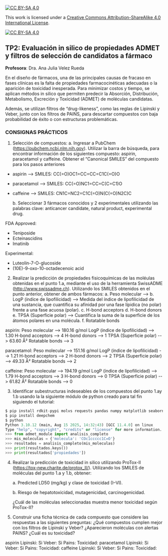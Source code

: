 
[![CC BY-SA 4.0][cc-by-sa-shield]][cc-by-sa]

This work is licensed under a
[Creative Commons Attribution-ShareAlike 4.0 International License][cc-by-sa].

[![CC BY-SA 4.0][cc-by-sa-image]][cc-by-sa]

[cc-by-sa]: http://creativecommons.org/licenses/by-sa/4.0/
[cc-by-sa-image]: https://licensebuttons.net/l/by-sa/4.0/88x31.png
[cc-by-sa-shield]: https://img.shields.io/badge/License-CC%20BY--SA%204.0-lightgrey.svg

## TP2: Evaluación in silico de propiedades ADMET y filtros de selección de candidatos a fármaco

**Profesora**: Dra. Ana Julia Velez Rueda

En el diseño de fármacos, una de las principales causas de fracaso en fases clínicas es la falta de propiedades farmacocinéticas adecuadas o la aparición de toxicidad inesperada. Para minimizar costos y tiempo, se aplican métodos in silico que permiten predecir la Absorción, Distribución, Metabolismo, Excreción y Toxicidad (ADMET) de moléculas candidatas.

Además, se utilizan filtros de “drug-likeness”, como las reglas de Lipinski y Veber, junto con los filtros de PAINS, para descartar compuestos con baja probabilidad de éxito o con estructuras problemáticas.

### CONSIGNAS PRÁCTICOS
1. Selección de compuestos:
    a. Ingresar a PubChem (https://pubchem.ncbi.nlm.nih.gov). 
    Utilizar la barra de búsqueda, para encontrar información de los siguientes compuesto: aspirin, paracetamol y caffeine. Obtener el “Canonical SMILES” del compuesto para los pasos anteriores

* aspirin --> SMILES: CC(=O)OC1=CC=CC=C1C(=O)O
* paracetamol --> SMILES: CC(=O)NC1=CC=C(C=C1)O
* caffeine --> SMILES: CN1C=NC2=C1C(=O)N(C(=O)N2C)C  

    b. Seleccionar 3 fármacos conocidos y 2 experimentales utilizando las palabras clave: anticancer candidate, natural product, experimental drug.

FDA Approved:
* Teniposide
* Ecteinascidins  
* Imatinib

Experimental:
* Luteolin-7-O-glucoside
* (10E)-9-oxo-10-octadecenoic acid



2. Realizar la predicción de propiedades fisicoquímicas de las moléulas obtenidas en el punto 1.a, mediante el uso de la herramienta SwissADME (http://www.swissadme.ch). Utilizando los SMILES obtenidos en el punto anterior, obtener de ambos fármacos:
    a. Peso molecular --> 
    b. LogP (índice de lipofilicidad) --> Medida del índice de lipofilicidad de una sustancia, que cuantifica su afinidad por una fase lípidica (no polar) frente a una fase acuosa (polar).
    c. H-bond acceptors
    d. H-bond donors
    e. TPSA (Superficie polar) --> Cuantifica la suma de la superficie de los átomos polares en una molécula.
    f. Rotatable bonds

aspirin:
    Peso molecular --> 180.16 g/mol
    LogP (índice de lipofilicidad) --> 1.30
    H-bond acceptors --> 4
    H-bond donors --> 1
    TPSA (Superficie polar) --> 63.60 Å²
    Rotatable bonds --> 3

paracetamol:
    Peso molecular --> 151.16 g/mol
    LogP (índice de lipofilicidad) --> 1.21
    H-bond acceptors --> 2
    H-bond donors --> 2
    TPSA (Superficie polar) --> 49.33 Å²
    Rotatable bonds --> 2

caffeine:
    Peso molecular --> 194.19 g/mol
    LogP (índice de lipofilicidad) --> 1.79
    H-bond acceptors --> 3
    H-bond donors --> 0
    TPSA (Superficie polar) --> 61.82 Å²
    Rotatable bonds --> 0

3. Identificar subestructuras indeseables de los compuestos del punto 1.ay 1.b usando la la siguiente módulo de python creado para tal fin siguiendo el tutorial:

```python
$ pip install rdkit-pypi molvs requests pandas numpy matplotlib seaborn
$ pip install deepchem 
$ python
Python 3.10.12 (main, Aug 15 2025, 14:32:43) [GCC 11.4.0] on linux
Type "help", "copyright", "credits" or "license" for more information.
>>> from admet_module import analisis_completo
>>> mis_moleculas = {'molecula': 'COc1ccccc1C=O'}
>>> resultados = analisis_completo(mis_moleculas)
>>> print(resultados.keys())
>>> print(resultados['propiedades'])
```

4. Realizar la predicción de toxicidad in silico utilizando ProTox-II (https://tox-new.charite.de/protox_II/). Utilizando los SMILES de moléculas del punto 1.a y 1.b, obtener: 

    a. Predicted LD50 (mg/kg) y clase de toxicidad (I–VI).

    b. Riesgo de hepatotoxicidad, mutagenicidad, carcinogenicidad.

    ¿Cuál de las moléculas seleccionadas muestra menor toxicidad según ProTox-II?

5. Construir una ficha técnica de cada compuesto que considere las respuestas a las siguientes preguntas: ¿Qué compuestos cumplen mejor con los filtros de Lipinski y Veber? ¿Aparecieron moléculas con alertas PAINS? ¿Cuál es su toxicidad?

aspirin
    Lipinski: Si
    Veber: Si
    Pains:
    Toxicidad:
paracetamol
    Lipinski: Si
    Veber: Si
    Pains:
    Toxicidad:
caffeine
    Lipinski: Si
    Veber: Si
    Pains:
    Toxicidad:
